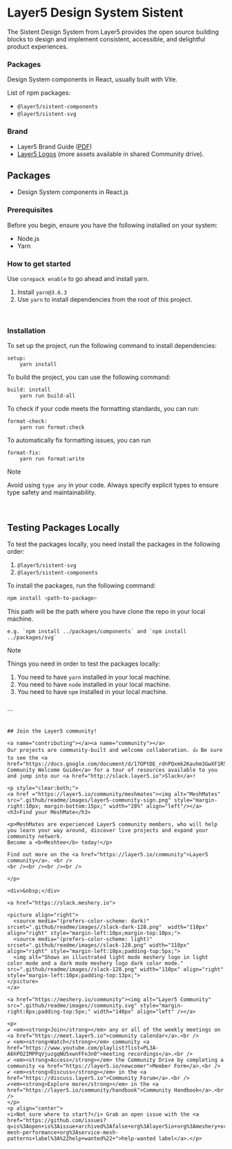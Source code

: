 # Layer5 Design System Sistent

The Sistent Design System from Layer5 provides the open source building blocks to design and implement consistent, accessible, and delightful product experiences.

### Packages

Design System components in React, usually built with Vite.

List of npm packages:

- `@layer5/sistent-components`
- `@layer5/sistent-svg`

### Brand

- Layer5 Brand Guide ([PDF](https://layer5.io/brand/brand-guide.pdf))
- [Layer5 Logos](https://layer5.io/company/brand) (more assets available in shared Community drive).

## Packages

- Design System components in React.js

### Prerequisites

Before you begin, ensure you have the following installed on your system:

- Node.js
- Yarn

### How to get started

Use `corepack enable` to go ahead and install yarn.

1. Install `yarn@3.6.3`
2. Use `yarn` to install dependencies from the root of this project.

<div>&nbsp;</div>

### Installation

To set up the project, run the following command to install dependencies:

```
setup:
	yarn install
```

To build the project, you can use the following command:

```
build: install
	yarn run build-all
```

To check if your code meets the formatting standards, you can run:

```
format-check:
	yarn run format:check
```

To automatically fix formatting issues, you can run

```
format-fix:
	yarn run format:write
```

> [!NOTE]
> Avoid using `type any` in your code. Always specify explicit types to ensure type safety and maintainability.

<br/>

## Testing Packages Locally

To test the packages locally, you need install the packages in the following order:

1. `@layer5/sistent-svg`
2. `@layer5/sistent-components`

To install the packages, run the following command:

```bash
npm install <path-to-package>
```

This path will be the path where you have clone the repo in your local machine.

```
e.g. `npm install ../packages/components` and `npm install ../packages/svg`
```

> [!NOTE]
> Things you need in order to test the packages locally:
>
> 1. You need to have `yarn` installed in your local machine.
> 2. You need to have `node` installed in your local machine.
> 3. You need to have `npm` installed in your local machine.

<br/>
```

```

## Join the Layer5 community!

<a name="contributing"></a><a name="community"></a>
Our projects are community-built and welcome collaboration. 👍 Be sure to see the <a href="https://docs.google.com/document/d/17OPtDE_rdnPQxmk2Kauhm3GwXF1R5dZ3Cj8qZLKdo5E/edit">Layer5 Community Welcome Guide</a> for a tour of resources available to you and jump into our <a href="http://slack.layer5.io">Slack</a>!

<p style="clear:both;">
<a href ="https://layer5.io/community/meshmates"><img alt="MeshMates" src=".github/readme/images/layer5-community-sign.png" style="margin-right:10px; margin-bottom:15px;" width="28%" align="left"/></a>
<h3>Find your MeshMate</h3>

<p>MeshMates are experienced Layer5 community members, who will help you learn your way around, discover live projects and expand your community network.
Become a <b>Meshtee</b> today!</p>

Find out more on the <a href="https://layer5.io/community">Layer5 community</a>. <br />
<br /><br /><br /><br />

</p>

<div>&nbsp;</div>

<a href="https://slack.meshery.io">

<picture align="right">
  <source media="(prefers-color-scheme: dark)" srcset=".github/readme/images//slack-dark-128.png"  width="110px" align="right" style="margin-left:10px;margin-top:10px;">
  <source media="(prefers-color-scheme: light)" srcset=".github/readme/images//slack-128.png" width="110px" align="right" style="margin-left:10px;padding-top:5px;">
  <img alt="Shows an illustrated light mode meshery logo in light color mode and a dark mode meshery logo dark color mode." src=".github/readme/images//slack-128.png" width="110px" align="right" style="margin-left:10px;padding-top:13px;">
</picture>
</a>

<a href="https://meshery.io/community"><img alt="Layer5 Community" src=".github/readme/images//community.svg" style="margin-right:8px;padding-top:5px;" width="140px" align="left" /></a>

<p>
✔️ <em><strong>Join</strong></em> any or all of the weekly meetings on <a href="https://meet.layer5.io">community calendar</a>.<br />
✔️ <em><strong>Watch</strong></em> community <a href="https://www.youtube.com/playlist?list=PL3A-A6hPO2IMPPqVjuzgqNU5xwnFFn3n0">meeting recordings</a>.<br />
✔️ <em><strong>Access</strong></em> the Community Drive by completing a community <a href="https://layer5.io/newcomer">Member Form</a>.<br />
✔️ <em><strong>Discuss</strong></em> in the <a href="https://discuss.layer5.io">Community Forum</a>.<br />
✔️<em><strong>Explore more</strong></em> in the <a href="https://layer5.io/community/handbook">Community Handbook</a>.<br />
</p>
<p align="center">
<i>Not sure where to start?</i> Grab an open issue with the <a href="https://github.com/issues?q=is%3Aopen+is%3Aissue+archived%3Afalse+org%3Alayer5io+org%3Ameshery+org%3Alayer5labs+org%3Aservice-mesh-performance+org%3Aservice-mesh-patterns+label%3A%22help+wanted%22+">help-wanted label</a>.</p>
```
